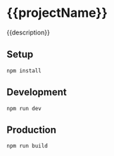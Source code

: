 # {{projectName}}
{{description}}

## Setup
```shell
npm install
```

## Development
```shell
npm run dev
```

## Production
```shell
npm run build
```
